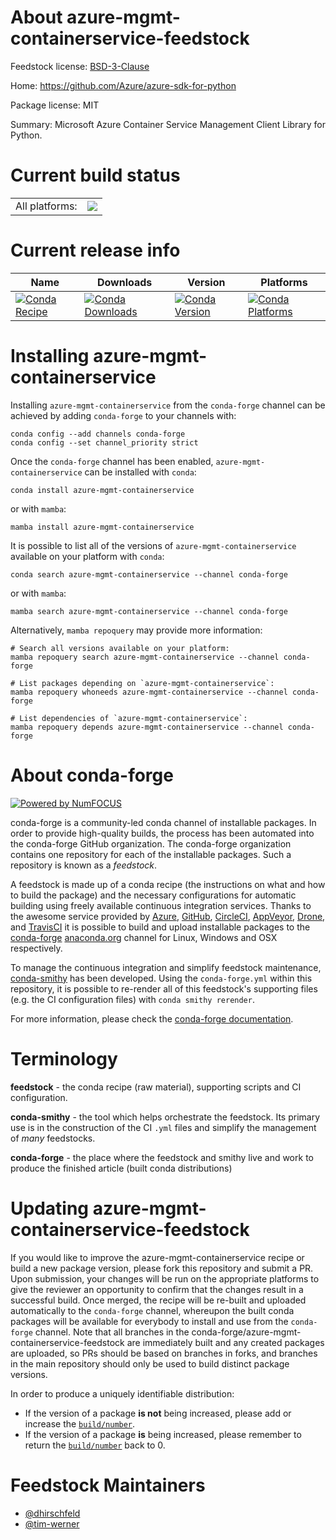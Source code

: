 About azure-mgmt-containerservice-feedstock
===========================================

Feedstock license: [BSD-3-Clause](https://github.com/conda-forge/azure-mgmt-containerservice-feedstock/blob/main/LICENSE.txt)

Home: https://github.com/Azure/azure-sdk-for-python

Package license: MIT

Summary: Microsoft Azure Container Service Management Client Library for Python.

Current build status
====================


<table><tr><td>All platforms:</td>
    <td>
      <a href="https://dev.azure.com/conda-forge/feedstock-builds/_build/latest?definitionId=9775&branchName=main">
        <img src="https://dev.azure.com/conda-forge/feedstock-builds/_apis/build/status/azure-mgmt-containerservice-feedstock?branchName=main">
      </a>
    </td>
  </tr>
</table>

Current release info
====================

| Name | Downloads | Version | Platforms |
| --- | --- | --- | --- |
| [![Conda Recipe](https://img.shields.io/badge/recipe-azure--mgmt--containerservice-green.svg)](https://anaconda.org/conda-forge/azure-mgmt-containerservice) | [![Conda Downloads](https://img.shields.io/conda/dn/conda-forge/azure-mgmt-containerservice.svg)](https://anaconda.org/conda-forge/azure-mgmt-containerservice) | [![Conda Version](https://img.shields.io/conda/vn/conda-forge/azure-mgmt-containerservice.svg)](https://anaconda.org/conda-forge/azure-mgmt-containerservice) | [![Conda Platforms](https://img.shields.io/conda/pn/conda-forge/azure-mgmt-containerservice.svg)](https://anaconda.org/conda-forge/azure-mgmt-containerservice) |

Installing azure-mgmt-containerservice
======================================

Installing `azure-mgmt-containerservice` from the `conda-forge` channel can be achieved by adding `conda-forge` to your channels with:

```
conda config --add channels conda-forge
conda config --set channel_priority strict
```

Once the `conda-forge` channel has been enabled, `azure-mgmt-containerservice` can be installed with `conda`:

```
conda install azure-mgmt-containerservice
```

or with `mamba`:

```
mamba install azure-mgmt-containerservice
```

It is possible to list all of the versions of `azure-mgmt-containerservice` available on your platform with `conda`:

```
conda search azure-mgmt-containerservice --channel conda-forge
```

or with `mamba`:

```
mamba search azure-mgmt-containerservice --channel conda-forge
```

Alternatively, `mamba repoquery` may provide more information:

```
# Search all versions available on your platform:
mamba repoquery search azure-mgmt-containerservice --channel conda-forge

# List packages depending on `azure-mgmt-containerservice`:
mamba repoquery whoneeds azure-mgmt-containerservice --channel conda-forge

# List dependencies of `azure-mgmt-containerservice`:
mamba repoquery depends azure-mgmt-containerservice --channel conda-forge
```


About conda-forge
=================

[![Powered by
NumFOCUS](https://img.shields.io/badge/powered%20by-NumFOCUS-orange.svg?style=flat&colorA=E1523D&colorB=007D8A)](https://numfocus.org)

conda-forge is a community-led conda channel of installable packages.
In order to provide high-quality builds, the process has been automated into the
conda-forge GitHub organization. The conda-forge organization contains one repository
for each of the installable packages. Such a repository is known as a *feedstock*.

A feedstock is made up of a conda recipe (the instructions on what and how to build
the package) and the necessary configurations for automatic building using freely
available continuous integration services. Thanks to the awesome service provided by
[Azure](https://azure.microsoft.com/en-us/services/devops/), [GitHub](https://github.com/),
[CircleCI](https://circleci.com/), [AppVeyor](https://www.appveyor.com/),
[Drone](https://cloud.drone.io/welcome), and [TravisCI](https://travis-ci.com/)
it is possible to build and upload installable packages to the
[conda-forge](https://anaconda.org/conda-forge) [anaconda.org](https://anaconda.org/)
channel for Linux, Windows and OSX respectively.

To manage the continuous integration and simplify feedstock maintenance,
[conda-smithy](https://github.com/conda-forge/conda-smithy) has been developed.
Using the ``conda-forge.yml`` within this repository, it is possible to re-render all of
this feedstock's supporting files (e.g. the CI configuration files) with ``conda smithy rerender``.

For more information, please check the [conda-forge documentation](https://conda-forge.org/docs/).

Terminology
===========

**feedstock** - the conda recipe (raw material), supporting scripts and CI configuration.

**conda-smithy** - the tool which helps orchestrate the feedstock.
                   Its primary use is in the construction of the CI ``.yml`` files
                   and simplify the management of *many* feedstocks.

**conda-forge** - the place where the feedstock and smithy live and work to
                  produce the finished article (built conda distributions)


Updating azure-mgmt-containerservice-feedstock
==============================================

If you would like to improve the azure-mgmt-containerservice recipe or build a new
package version, please fork this repository and submit a PR. Upon submission,
your changes will be run on the appropriate platforms to give the reviewer an
opportunity to confirm that the changes result in a successful build. Once
merged, the recipe will be re-built and uploaded automatically to the
`conda-forge` channel, whereupon the built conda packages will be available for
everybody to install and use from the `conda-forge` channel.
Note that all branches in the conda-forge/azure-mgmt-containerservice-feedstock are
immediately built and any created packages are uploaded, so PRs should be based
on branches in forks, and branches in the main repository should only be used to
build distinct package versions.

In order to produce a uniquely identifiable distribution:
 * If the version of a package **is not** being increased, please add or increase
   the [``build/number``](https://docs.conda.io/projects/conda-build/en/latest/resources/define-metadata.html#build-number-and-string).
 * If the version of a package **is** being increased, please remember to return
   the [``build/number``](https://docs.conda.io/projects/conda-build/en/latest/resources/define-metadata.html#build-number-and-string)
   back to 0.

Feedstock Maintainers
=====================

* [@dhirschfeld](https://github.com/dhirschfeld/)
* [@tim-werner](https://github.com/tim-werner/)

